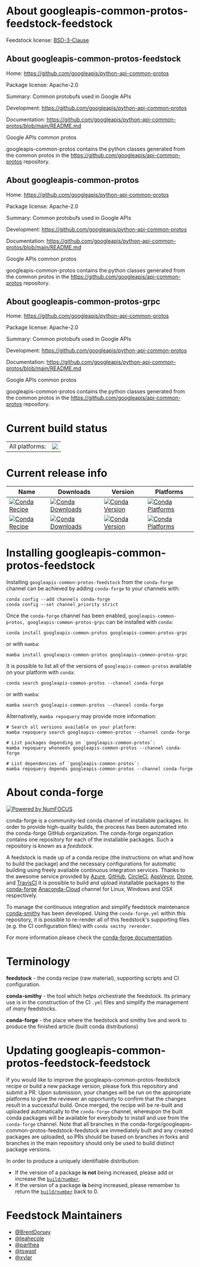 About googleapis-common-protos-feedstock-feedstock
==================================================

Feedstock license: [BSD-3-Clause](https://github.com/conda-forge/googleapis-common-protos-feedstock/blob/main/LICENSE.txt)

About googleapis-common-protos-feedstock
----------------------------------------

Home: https://github.com/googleapis/python-api-common-protos

Package license: Apache-2.0

Summary: Common protobufs used in Google APIs

Development: https://github.com/googleapis/python-api-common-protos

Documentation: https://github.com/googleapis/python-api-common-protos/blob/main/README.md

Google APIs common protos

googleapis-common-protos contains the python classes generated from the 
common protos in the https://github.com/googleapis/api-common-protos
repository.

About googleapis-common-protos
------------------------------

Home: https://github.com/googleapis/python-api-common-protos

Package license: Apache-2.0

Summary: Common protobufs used in Google APIs

Development: https://github.com/googleapis/python-api-common-protos

Documentation: https://github.com/googleapis/python-api-common-protos/blob/main/README.md

Google APIs common protos

googleapis-common-protos contains the python classes generated from the
common protos in the https://github.com/googleapis/api-common-protos
repository.

About googleapis-common-protos-grpc
-----------------------------------

Home: https://github.com/googleapis/python-api-common-protos

Package license: Apache-2.0

Summary: Common protobufs used in Google APIs

Development: https://github.com/googleapis/python-api-common-protos

Documentation: https://github.com/googleapis/python-api-common-protos/blob/main/README.md

Google APIs common protos

googleapis-common-protos contains the python classes generated from the
common protos in the https://github.com/googleapis/api-common-protos
repository.


Current build status
====================


<table><tr><td>All platforms:</td>
    <td>
      <a href="https://dev.azure.com/conda-forge/feedstock-builds/_build/latest?definitionId=5456&branchName=main">
        <img src="https://dev.azure.com/conda-forge/feedstock-builds/_apis/build/status/googleapis-common-protos-feedstock?branchName=main">
      </a>
    </td>
  </tr>
</table>

Current release info
====================

| Name | Downloads | Version | Platforms |
| --- | --- | --- | --- |
| [![Conda Recipe](https://img.shields.io/badge/recipe-googleapis--common--protos-green.svg)](https://anaconda.org/conda-forge/googleapis-common-protos) | [![Conda Downloads](https://img.shields.io/conda/dn/conda-forge/googleapis-common-protos.svg)](https://anaconda.org/conda-forge/googleapis-common-protos) | [![Conda Version](https://img.shields.io/conda/vn/conda-forge/googleapis-common-protos.svg)](https://anaconda.org/conda-forge/googleapis-common-protos) | [![Conda Platforms](https://img.shields.io/conda/pn/conda-forge/googleapis-common-protos.svg)](https://anaconda.org/conda-forge/googleapis-common-protos) |
| [![Conda Recipe](https://img.shields.io/badge/recipe-googleapis--common--protos--grpc-green.svg)](https://anaconda.org/conda-forge/googleapis-common-protos-grpc) | [![Conda Downloads](https://img.shields.io/conda/dn/conda-forge/googleapis-common-protos-grpc.svg)](https://anaconda.org/conda-forge/googleapis-common-protos-grpc) | [![Conda Version](https://img.shields.io/conda/vn/conda-forge/googleapis-common-protos-grpc.svg)](https://anaconda.org/conda-forge/googleapis-common-protos-grpc) | [![Conda Platforms](https://img.shields.io/conda/pn/conda-forge/googleapis-common-protos-grpc.svg)](https://anaconda.org/conda-forge/googleapis-common-protos-grpc) |

Installing googleapis-common-protos-feedstock
=============================================

Installing `googleapis-common-protos-feedstock` from the `conda-forge` channel can be achieved by adding `conda-forge` to your channels with:

```
conda config --add channels conda-forge
conda config --set channel_priority strict
```

Once the `conda-forge` channel has been enabled, `googleapis-common-protos, googleapis-common-protos-grpc` can be installed with `conda`:

```
conda install googleapis-common-protos googleapis-common-protos-grpc
```

or with `mamba`:

```
mamba install googleapis-common-protos googleapis-common-protos-grpc
```

It is possible to list all of the versions of `googleapis-common-protos` available on your platform with `conda`:

```
conda search googleapis-common-protos --channel conda-forge
```

or with `mamba`:

```
mamba search googleapis-common-protos --channel conda-forge
```

Alternatively, `mamba repoquery` may provide more information:

```
# Search all versions available on your platform:
mamba repoquery search googleapis-common-protos --channel conda-forge

# List packages depending on `googleapis-common-protos`:
mamba repoquery whoneeds googleapis-common-protos --channel conda-forge

# List dependencies of `googleapis-common-protos`:
mamba repoquery depends googleapis-common-protos --channel conda-forge
```


About conda-forge
=================

[![Powered by
NumFOCUS](https://img.shields.io/badge/powered%20by-NumFOCUS-orange.svg?style=flat&colorA=E1523D&colorB=007D8A)](https://numfocus.org)

conda-forge is a community-led conda channel of installable packages.
In order to provide high-quality builds, the process has been automated into the
conda-forge GitHub organization. The conda-forge organization contains one repository
for each of the installable packages. Such a repository is known as a *feedstock*.

A feedstock is made up of a conda recipe (the instructions on what and how to build
the package) and the necessary configurations for automatic building using freely
available continuous integration services. Thanks to the awesome service provided by
[Azure](https://azure.microsoft.com/en-us/services/devops/), [GitHub](https://github.com/),
[CircleCI](https://circleci.com/), [AppVeyor](https://www.appveyor.com/),
[Drone](https://cloud.drone.io/welcome), and [TravisCI](https://travis-ci.com/)
it is possible to build and upload installable packages to the
[conda-forge](https://anaconda.org/conda-forge) [Anaconda-Cloud](https://anaconda.org/)
channel for Linux, Windows and OSX respectively.

To manage the continuous integration and simplify feedstock maintenance
[conda-smithy](https://github.com/conda-forge/conda-smithy) has been developed.
Using the ``conda-forge.yml`` within this repository, it is possible to re-render all of
this feedstock's supporting files (e.g. the CI configuration files) with ``conda smithy rerender``.

For more information please check the [conda-forge documentation](https://conda-forge.org/docs/).

Terminology
===========

**feedstock** - the conda recipe (raw material), supporting scripts and CI configuration.

**conda-smithy** - the tool which helps orchestrate the feedstock.
                   Its primary use is in the construction of the CI ``.yml`` files
                   and simplify the management of *many* feedstocks.

**conda-forge** - the place where the feedstock and smithy live and work to
                  produce the finished article (built conda distributions)


Updating googleapis-common-protos-feedstock-feedstock
=====================================================

If you would like to improve the googleapis-common-protos-feedstock recipe or build a new
package version, please fork this repository and submit a PR. Upon submission,
your changes will be run on the appropriate platforms to give the reviewer an
opportunity to confirm that the changes result in a successful build. Once
merged, the recipe will be re-built and uploaded automatically to the
`conda-forge` channel, whereupon the built conda packages will be available for
everybody to install and use from the `conda-forge` channel.
Note that all branches in the conda-forge/googleapis-common-protos-feedstock-feedstock are
immediately built and any created packages are uploaded, so PRs should be based
on branches in forks and branches in the main repository should only be used to
build distinct package versions.

In order to produce a uniquely identifiable distribution:
 * If the version of a package **is not** being increased, please add or increase
   the [``build/number``](https://docs.conda.io/projects/conda-build/en/latest/resources/define-metadata.html#build-number-and-string).
 * If the version of a package **is** being increased, please remember to return
   the [``build/number``](https://docs.conda.io/projects/conda-build/en/latest/resources/define-metadata.html#build-number-and-string)
   back to 0.

Feedstock Maintainers
=====================

* [@BrentDorsey](https://github.com/BrentDorsey/)
* [@leahecole](https://github.com/leahecole/)
* [@parthea](https://github.com/parthea/)
* [@tswast](https://github.com/tswast/)
* [@xylar](https://github.com/xylar/)

